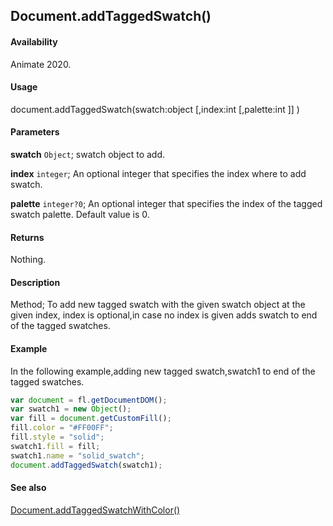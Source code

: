 ## Document.addTaggedSwatch()

#### Availability

Animate 2020.

#### Usage

document.addTaggedSwatch(swatch:object [,index:int [,palette:int ]] )

#### Parameters

**swatch** `Object`; swatch object to add.

**index** `integer`; An optional integer that specifies the index where to add swatch.

**palette** `integer?0`; An optional integer that specifies the index of the tagged swatch palette. Default value is 0.

#### Returns

Nothing.

#### Description

Method; To add new tagged swatch with the given swatch object at the given index, index is optional,in case no index is given adds swatch to end of the tagged swatches.

#### Example

In the following example,adding new tagged swatch,swatch1 to end of the tagged swatches.

```javascript
var document = fl.getDocumentDOM();
var swatch1 = new Object();
var fill = document.getCustomFill();
fill.color = "#FF00FF";
fill.style = "solid";
swatch1.fill = fill;
swatch1.name = "solid_swatch";
document.addTaggedSwatch(swatch1);
```

#### See also

[Document.addTaggedSwatchWithColor()](../Document_object/Document6059.md)
